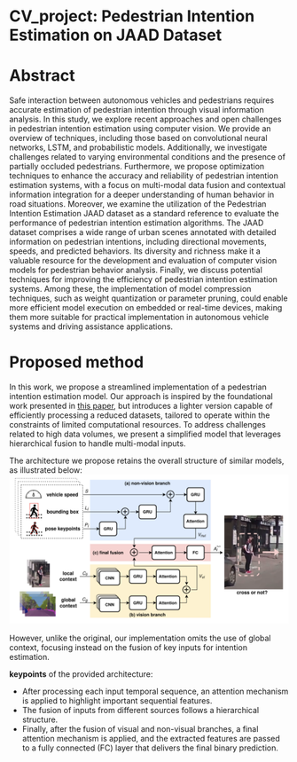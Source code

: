 # CV_project: Pedestrian Intention Estimation on JAAD Dataset
# Abstract

Safe interaction between autonomous vehicles and pedestrians requires accurate estimation of pedestrian intention through visual information analysis. In this study, we explore recent approaches and open challenges in pedestrian intention estimation using computer vision. We provide an overview of techniques, including those based on convolutional neural networks, LSTM, and probabilistic models. Additionally, we investigate challenges related to varying environmental conditions and the presence of partially occluded pedestrians. Furthermore, we propose optimization techniques to enhance the accuracy and reliability of pedestrian intention estimation systems, with a focus on multi-modal data fusion and contextual information integration for a deeper understanding of human behavior in road situations.
Moreover, we examine the utilization of the Pedestrian Intention Estimation JAAD dataset as a standard reference to evaluate the performance of pedestrian intention estimation algorithms. The JAAD dataset comprises a wide range of urban scenes annotated with detailed information on pedestrian intentions, including directional movements, speeds, and predicted behaviors. Its diversity and richness make it a valuable resource for the development and evaluation of computer vision models for pedestrian behavior analysis. Finally, we discuss potential techniques for improving the efficiency of pedestrian intention estimation systems. Among these, the implementation of model compression techniques, such as weight quantization or parameter pruning, could enable more efficient model execution on embedded or real-time devices, making them more suitable for practical implementation in autonomous vehicle systems and driving assistance applications.


# Proposed method 
In this work, we propose a streamlined implementation of a pedestrian intention estimation model. Our approach is inspired by the foundational work presented in [this paper](https://arxiv.org/pdf/2104.05485), but introduces a lighter version capable of efficiently processing a reduced datasets, tailored to operate within the constraints of limited computational resources. To address challenges related to high data volumes, we present a simplified model that leverages hierarchical fusion to handle multi-modal inputs.

The architecture we propose retains the overall structure of similar models, as illustrated below:
![architecture](https://github.com/Emilianogith/CV_project/blob/main/images/hierarchical_fusion.png)

However, unlike the original, our implementation omits the use of global context, focusing instead on the fusion of key inputs for intention estimation.


**keypoints** of the provided architecture:
- After processing each input temporal sequence, an attention mechanism is applied to highlight important sequential features.
- The fusion of inputs from different sources follows a hierarchical structure.
- Finally, after the fusion of visual and non-visual branches, a final attention mechanism is applied, and the extracted features are passed to a fully connected (FC) layer that delivers the final binary prediction.


